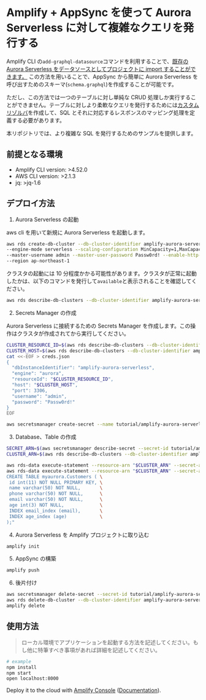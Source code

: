 # Amplify + AppSync を使って Aurora Serverless に対して複雑なクエリを発行する

Amplify CLI の`add-graphql-datasource`コマンドを利用することで、[既存の Aurora Serverless をデータソースとしてプロジェクトに import することができます。](https://docs.amplify.aws/cli/graphql-transformer/relational) この方法を用いることで、AppSync から簡単に Aurora Serverless を呼び出すためのスキーマ(`schema.graphql`)を作成することが可能です。

ただし、この方法では一つのテーブルに対し単純な CRUD 処理しか実行することができません。テーブルに対しより柔軟なクエリを発行するためには[カスタムリゾルバ](https://docs.amplify.aws/cli/graphql-transformer/resolvers)を作成して、SQL とそれに対応するレスポンスのマッピング処理を定義する必要があります。

本リポジトリでは、より複雑な SQL を発行するためのサンプルを提供します。

## 前提となる環境

- Amplify CLI version: >4.52.0
- AWS CLI version: >2.1.3
- jq: >jq-1.6

## デプロイ方法

1. Aurora Serverless の起動

aws cli を用いて新規に Aurora Serverless を起動します。

```bash
aws rds create-db-cluster --db-cluster-identifier amplify-aurora-serverless --engine aurora --engine-version 5.6.10a \
--engine-mode serverless --scaling-configuration MinCapacity=1,MaxCapacity=2 \
--master-username admin --master-user-password Passw0rd! --enable-http-endpoint \
--region ap-northeast-1
```

クラスタの起動には 10 分程度かかる可能性があります。クラスタが正常に起動したかは、以下のコマンドを発行して`available`と表示されることを確認してください。

```bash
aws rds describe-db-clusters --db-cluster-identifier amplify-aurora-serverless | jq -r '.DBClusters[].Status'
```

2. Secrets Manager の作成

Aurora Serverless に接続するための Secrets Manager を作成します。この操作はクラスタが作成されてから実行してください。

```bash
CLUSTER_RESOURCE_ID=$(aws rds describe-db-clusters --db-cluster-identifier amplify-aurora-serverless | jq -r '.DBClusters[].DbClusterResourceId')
CLUSTER_HOST=$(aws rds describe-db-clusters --db-cluster-identifier amplify-aurora-serverless | jq -r '.DBClusters[].DBClusterArn')
cat <<-EOF > creds.json
{
  "dbInstanceIdentifier": "amplify-aurora-serverless",
  "engine": "aurora",
  "resourceId": "$CLUSTER_RESOURCE_ID",
  "host": "$CLUSTER_HOST",
  "port": 3306,
  "username": "admin",
  "password": "Passw0rd!"
}
EOF
```

```bash
aws secretsmanager create-secret --name tutorial/amplify-aurora-serverless-secrets --secret-string file://creds.json --region ap-northeast-1
```

3. Database、Table の作成

```bash
SECRET_ARN=$(aws secretsmanager describe-secret --secret-id tutorial/amplify-aurora-serverless-secrets | jq -r '.ARN')
CLUSTER_ARN=$(aws rds describe-db-clusters --db-cluster-identifier amplify-aurora-serverless | jq -r '.DBClusters[].DBClusterArn')
```

```bash
aws rds-data execute-statement --resource-arn "$CLUSTER_ARN" --secret-arn "$SECRET_ARN" --sql "create database myaurora;"
aws rds-data execute-statement --resource-arn "$CLUSTER_ARN" --secret-arn "$SECRET_ARN" --sql "\
CREATE TABLE myaurora.Customers ( \
 id int(11) NOT NULL PRIMARY KEY, \
 name varchar(50) NOT NULL,       \
 phone varchar(50) NOT NULL,      \
 email varchar(50) NOT NULL,      \
 age int(3) NOT NULL,             \
 INDEX email_index (email),       \
 INDEX age_index (age)            \
);"
```

4. Aurora Serverless を Amplify プロジェクトに取り込む

```bash
amplify init
```

5. AppSync の構築

```bash
amplify push
```

6. 後片付け

```bash
aws secretsmanager delete-secret --secret-id tutorial/amplify-aurora-serverless-secrets --force-delete-without-recovery --region ap-northeast-1
aws rds delete-db-cluster --db-cluster-identifier amplify-aurora-serverless --skip-final-snapshot
amplify delete
```

## 使用方法

> ローカル環境でアプリケーションを起動する方法を記述してください。もし他に特筆すべき事項があれば詳細を記述してください。

```bash
# example
npm install
npm start
open localhost:8000
```

Deploy it to the cloud with [Amplify Console](https://ap-northeast-1.console.aws.amazon.com/amplify/home?region=ap-northeast-1#/) ([Documentation](https://docs.aws.amazon.com/amplify/latest/userguide/welcome.html)).
